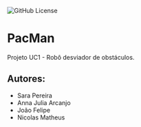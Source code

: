 ![GitHub License](https://img.shields.io/github/license/SaraPOliveira/PacMan?style=for-the-badge)

<h1>PacMan</h1>

Projeto UC1 - Robô desviador de obstáculos.

## Autores: 
- Sara Pereira
- Anna Julia Arcanjo 
- João Felipe
- Nicolas Matheus 



